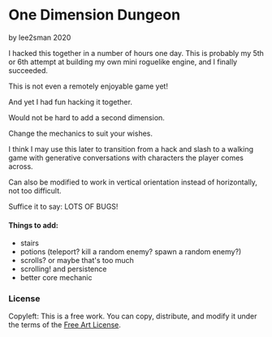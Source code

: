 # One Dimension Dungeon

by lee2sman 2020

I hacked this together in a number of hours one day. This is probably my 5th or 6th attempt at building my own mini roguelike engine, and I finally succeeded. 

This is not even a remotely enjoyable game yet!

And yet I had fun hacking it together.

Would not be hard to add a second dimension.

Change the mechanics to suit your wishes.

I think I may use this later to transition from a hack and slash to a walking game with generative conversations with characters the player comes across.

Can also be modified to work in vertical orientation instead of horizontally, not too difficult.

Suffice it to say: LOTS OF BUGS!


#### Things to add:
- stairs
- potions (teleport? kill a random enemy? spawn a random enemy?)
- scrolls? or maybe that's too much
- scrolling! and persistence
- better core mechanic


### License

Copyleft: This is a free work. You can copy, distribute, and modify it under the terms of the [Free Art License](http://artlibre.org/licence/lal/en/).

